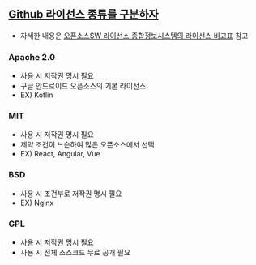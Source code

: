 ## [Github 라이선스 종류를 구분하자](https://docs.github.com/en/repositories/managing-your-repositorys-settings-and-features/customizing-your-repository/licensing-a-repository#choosing-the-right-license)
- 자세한 내용은 [오픈소스SW 라이선스 종합정보시스템의 라이선스 비교표](https://olis.or.kr/license/compareGuide.do?source=post_page-----ae29925e8ff4--------------------------------) 참고
### Apache 2.0
- 사용 시 저작권 명시 필요
- 구글 안드로이드 오픈소스의 기본 라이선스
- EX) Kotlin
### MIT
- 사용 시 저작권 명시 필요
- 제약 조건이 느슨하여 많은 오픈소스에서 선택
- EX) React, Angular, Vue
### BSD
- 사용 시 조건부로 저작권 명시 필요
- EX) Nginx
### GPL
- 사용 시 저작권 명시 필요
- 사용 시 전체 소스코드 무료 공개 필요
